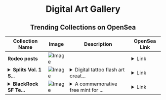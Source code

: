 <div align="center">

# Digital Art Gallery

## Trending Collections on OpenSea

| Collection Name                       | Image                                                                                     | Description                       | OpenSea Link                                                                                          |
|---------------------------------------|-------------------------------------------------------------------------------------------|-----------------------------------|--------------------------------------------------------------------------------------------------------|
| **Rodeo posts** | ![Image](https://i.seadn.io/s/raw/files/64029c9311a11668b9a96d5a47409532.jpg?w=500&auto=format?w=200&auto=format) |  | <details><summary>Link</summary>[Rodeo posts](https://opensea.io/collection/rodeo-posts-1905)</details> |
| **<details><summary>Splits Vol. 1 S...</summary>Splits Vol. 1 Superstition</details>** | ![Image](https://i.seadn.io/s/raw/files/b2cc54ccc9027a211041576a2ac57ab8.png?w=500&auto=format?w=200&auto=format) | <details><summary>Digital tattoo flash art creat...</summary>Digital tattoo flash art created by Tat2Fingers and Killer Hugs Productions in celebration of Friday the 13th.</details> | <details><summary>Link</summary>[Splits Vol. 1 Superstition](https://opensea.io/collection/splits-vol-1-superstition)</details> |
| **<details><summary>BlackRock SF Te...</summary>BlackRock SF Tech Fest 2024</details>** | ![Image](https://i.seadn.io/s/raw/files/235d5bb99013ddd1c481c47e7c43e735.jpg?w=500&auto=format?w=200&auto=format) | <details><summary>A commemorative free mint for ...</summary>A commemorative free mint for BlackRock SF Tech Fest 2024</details> | <details><summary>Link</summary>[BlackRock SF Tech Fest 2024](https://opensea.io/collection/blackrock-sf-tech-fest-2024)</details> |

</div>